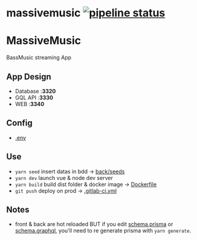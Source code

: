 # massivemusic [![pipeline status](https://git.osrp.xyz/root/massivemusic2/badges/master/pipeline.svg)](https://git.osrp.xyz/root/massivemusic2/commits/master)
# MassiveMusic

BassMusic streaming App

## App Design
  - Database :**3320**
  - GQL API  :**3330**
  - WEB      :**3340**

## Config
  - [.env](.env)

## Use
  - `yarn seed` insert datas in bdd -> [back/seeds](back/seeds)
  - `yarn dev` launch vue & node dev server
  - `yarn build` build dist folder & docker image -> [Dockerfile](Dockerfile)
  - `git push` deploy on prod -> [.gitlab-ci.yml](.gitlab-ci.yml)

## Notes
  - front & back are hot reloaded BUT if you edit [schema.prisma](back/schema.prisma) or [schema.graphql](back/src/schema.graphql), you'll need to re generate prisma with `yarn generate`.